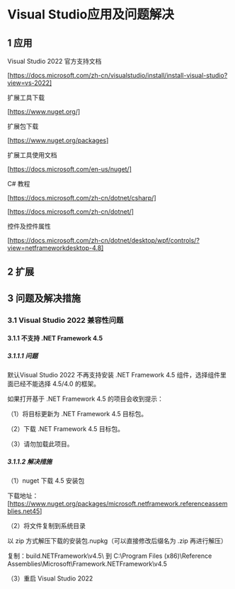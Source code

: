 # Visual Studio应用及问题解决

## 1 应用

Visual Studio 2022 官方支持文档

[https://docs.microsoft.com/zh-cn/visualstudio/install/install-visual-studio?view=vs-2022]

扩展工具下载

[https://www.nuget.org/]

扩展包下载

[https://www.nuget.org/packages]

扩展工具使用文档

[https://docs.microsoft.com/en-us/nuget/]

C# 教程

[https://docs.microsoft.com/zh-cn/dotnet/csharp/]

[https://docs.microsoft.com/zh-cn/dotnet/]

控件及控件属性

[https://docs.microsoft.com/zh-cn/dotnet/desktop/wpf/controls/?view=netframeworkdesktop-4.8]

## 2 扩展

## 3 问题及解决措施

### 3.1 Visual Studio 2022 兼容性问题

#### 3.1.1 不支持 .NET Framework 4.5

##### 3.1.1.1 问题

默认Visual Studio 2022 不再支持安装 .NET Framework 4.5 组件，选择组件里面已经不能选择 4.5/4.0 的框架。

如果打开基于 .NET Framework 4.5 的项目会收到提示：

（1）将目标更新为 .NET Framework 4.5 目标包。

（2）下载 .NET Framework 4.5 目标包。

（3）请勿加载此项目。

##### 3.1.1.2 解决措施

（1）nuget 下载 4.5 安装包

下载地址：[https://www.nuget.org/packages/microsoft.netframework.referenceassemblies.net45]

（2）将文件复制到系统目录

以 zip 方式解压下载的安装包.nupkg（可以直接修改后缀名为 .zip 再进行解压）

复制：build\.NETFramework\v4.5\ 到 C:\Program Files (x86)\Reference Assemblies\Microsoft\Framework\.NETFramework\v4.5

（3）重启 Visual Studio 2022

